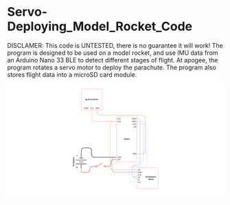 # Servo-Deploying_Model_Rocket_Code
DISCLAMER: This code is UNTESTED, there is no guarantee it will work! 
The program is designed to be used on a model rocket, and use IMU data from an Arduino Nano 33 BLE to detect different stages of flight. At apogee, the program rotates a servo motor to deploy the parachute. The program also stores flight data into a microSD card module. 
![alt text](Schematic.png)

